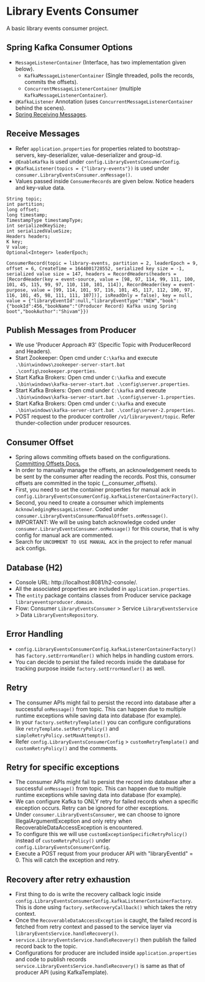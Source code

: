 # Library Events Consumer

A basic library events consumer project.

## Spring Kafka Consumer Options

- `MessageListenerContainer` (Interface, has two implementation given below).
  - `KafkaMessageListenerContainer` (Single threaded, polls the records, commits the offsets).
  - `ConcurrentMessageListenerContainer` (multiple `KafkaMessageListenerContainer`).
- `@KafkaListener` Annotation (uses `ConcurrentMessageListenerContainer` behind the scenes).
- [Spring Receiving Messages](https://docs.spring.io/spring-kafka/reference/html/#receiving-messages).

## Receive Messages

- Refer `application.properties` for properties related to bootstrap-servers, key-deserializer, value-deserializer and group-id.
- `@EnableKafka` is used under `config.LibraryEventsConsumerConfig`.
- `@KafkaListener(topics = {"library-events"})` is used under `consumer.LibraryEventsConsumer.onMessage()`.
- Values passed inside `ConsumerRecords` are given below. Notice headers and key-value data.

```
String topic;
int partition;
long offset;
long timestamp;
TimestampType timestampType;
int serializedKeySize;
int serializedValueSize;
Headers headers;
K key;
V value;
Optional<Integer> leaderEpoch;

ConsumerRecord(topic = library-events, partition = 2, leaderEpoch = 9, offset = 6, CreateTime = 1644001728552, serialized key size = -1, serialized value size = 147, headers = RecordHeaders(headers = [RecordHeader(key = event-source, value = [98, 97, 114, 99, 111, 100, 101, 45, 115, 99, 97, 110, 110, 101, 114]), RecordHeader(key = event-purpose, value = [99, 114, 101, 97, 116, 101, 45, 117, 112, 100, 97, 116, 101, 45, 98, 111, 111, 107])], isReadOnly = false), key = null, value = {"libraryEventId":null,"libraryEventType":"NEW","book":{"bookId":456,"bookName":"(Producer Record) Kafka using Spring boot","bookAuthor":"Shivam"}})
```

## Publish Messages from Producer 

- We use 'Producer Approach #3' (Specific Topic with ProducerRecord and Headers).
- Start Zookeeper: Open cmd under `C:\kafka` and execute `.\bin\windows\zookeeper-server-start.bat .\config\zookeeper.properties`.
- Start Kafka Brokers: Open cmd under `C:\kafka` and execute `.\bin\windows\kafka-server-start.bat .\config\server.properties`.
- Start Kafka Brokers: Open cmd under `C:\kafka` and execute `.\bin\windows\kafka-server-start.bat .\config\server-1.properties`.
- Start Kafka Brokers: Open cmd under `C:\kafka` and execute `.\bin\windows\kafka-server-start.bat .\config\server-2.properties`.
- POST request to the producer controller `/v1/libraryevent/topic`. Refer thunder-collection under producer resources.

## Consumer Offset

- Spring allows commiting offsets based on the configurations. [Committing Offsets Docs.](https://docs.spring.io/spring-kafka/reference/html/#ooo-commits)
- In order to manually manage the offsets, an acknowledgement needs to be sent by the consumer after reading the records. Post this, consumer offsets are committed in the topic (__consumer_offsets).
- First, you need to set the container properties for manual ack in `config.LibraryEventsConsumerConfig.kafkaListenerContainerFactory()`.
- Second, you need to create a consumer which implements `AcknowledgingMessageListener`. Coded under `consumer.LibraryEventsConsumerManualOffsets.onMessage()`.
- IMPORTANT: We will be using batch acknowledge coded under `consumer.LibraryEventsConsumer.onMessage()` for this course, that is why config for manual ack are commented.
- Search for `UNCOMMENT TO USE MANUAL ACK` in the project to refer manual ack configs.

## Database (H2)

- Console URL: http://localhost:8081/h2-console/.
- All the associated properties are included in `application.properties`.
- The `entity` package contains classes from Producer service package `libraryeventsproducer.domain`.
- Flow: Consumer `LibraryEventsConsumer` > Service `LibraryEventsService` > Data `LibraryEventsRepository`.

## Error Handling

- `config.LibraryEventsConsumerConfig.kafkaListenerContainerFactory()` has `factory.setErrorHandler()` which helps in handling custom errors. 
- You can decide to persist the failed records inside the database for tracking purpose inside `factory.setErrorHandler()` as well.

## Retry

- The consumer APIs might fail to persist the record into database after a successful `onMessage()` from topic. This can happen due to multiple runtime exceptions while saving data into database (for example).
- In your `factory.setRetryTemplate()` you can configure configurations like `retryTemplate.setRetryPolicy()` and `simpleRetryPolicy.setMaxAttempts()`.
- Refer `config.LibraryEventsConsumerConfig` > `customRetryTemplate()` and `customRetryPolicy()` and the comments.

## Retry for specific exceptions

- The consumer APIs might fail to persist the record into database after a successful `onMessage()` from topic. This can happen due to multiple runtime exceptions while saving data into database (for example).
- We can configure Kafka to ONLY retry for failed records when a specific exception occurs. Retry can be ignored for other exceptions.
- Under `consumer.LibraryEventsConsumer`, we can choose to ignore IllegalArgumentException and only retry when RecoverableDataAccessException is encountered.
- To configure this we will use `customExceptionSpecificRetryPolicy()` instead of `customRetryPolicy()` under `config.LibraryEventsConsumerConfig`.
- Execute a POST requst from your producer API with "libraryEventId" = 0. This will catch the exception and retry.

## Recovery after retry exhaustion

- First thing to do is write the recovery callback logic inside `config.LibraryEventsConsumerConfig.kafkaListenerContainerFactory`. This is done using `factory.setRecoveryCallback()` which takes the retry context.
- Once the `RecoverableDataAccessException` is caught, the failed record is fetched from retry context and passed to the service layer via `libraryEventsService.handleRecovery()`.
- `service.LibraryEventsService.handleRecovery()` then publish the failed record back to the topic.
- Configurations for producer are included inside `application.properties` and code to publish records `service.LibraryEventsService.handleRecovery()` is same as that of producer API (using KafkaTemplate).
